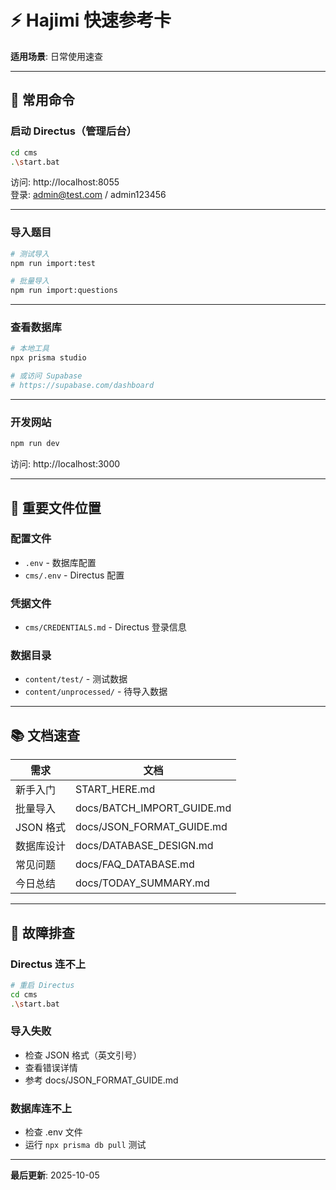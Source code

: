 # ⚡ Hajimi 快速参考卡

**适用场景**: 日常使用速查

---

## 🚀 常用命令

### 启动 Directus（管理后台）
```bash
cd cms
.\start.bat
```
访问: http://localhost:8055  
登录: admin@test.com / admin123456

---

### 导入题目
```bash
# 测试导入
npm run import:test

# 批量导入
npm run import:questions
```

---

### 查看数据库
```bash
# 本地工具
npx prisma studio

# 或访问 Supabase
# https://supabase.com/dashboard
```

---

### 开发网站
```bash
npm run dev
```
访问: http://localhost:3000

---

## 📁 重要文件位置

### 配置文件
- `.env` - 数据库配置
- `cms/.env` - Directus 配置

### 凭据文件
- `cms/CREDENTIALS.md` - Directus 登录信息

### 数据目录
- `content/test/` - 测试数据
- `content/unprocessed/` - 待导入数据

---

## 📚 文档速查

| 需求 | 文档 |
|------|------|
| 新手入门 | START_HERE.md |
| 批量导入 | docs/BATCH_IMPORT_GUIDE.md |
| JSON 格式 | docs/JSON_FORMAT_GUIDE.md |
| 数据库设计 | docs/DATABASE_DESIGN.md |
| 常见问题 | docs/FAQ_DATABASE.md |
| 今日总结 | docs/TODAY_SUMMARY.md |

---

## 🔧 故障排查

### Directus 连不上
```bash
# 重启 Directus
cd cms
.\start.bat
```

### 导入失败
- 检查 JSON 格式（英文引号）
- 查看错误详情
- 参考 docs/JSON_FORMAT_GUIDE.md

### 数据库连不上
- 检查 .env 文件
- 运行 `npx prisma db pull` 测试

---

**最后更新**: 2025-10-05
